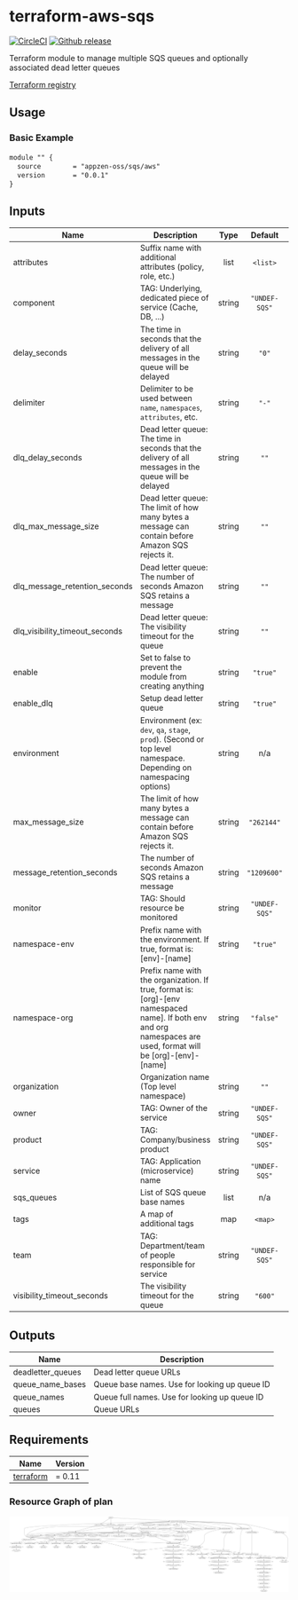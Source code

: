 # terraform-aws-sqs

[![CircleCI](https://circleci.com/gh/appzen-oss/terraform-aws-sqs.svg?style=svg)](https://circleci.com/gh/appzen-oss/terraform-aws-sqs)
[![Github release](https://img.shields.io/github/release/appzen-oss/terraform-aws-sqs.svg)](https://github.com/appzen-oss/terraform-aws-sqs/releases)

Terraform module to manage multiple SQS queues and optionally associated
dead letter queues

[Terraform registry](https://registry.terraform.io/modules/appzen-oss/sqs/aws)

## Usage

### Basic Example

```hcl
module "" {
  source        = "appzen-oss/sqs/aws"
  version       = "0.0.1"
}
```

<!-- BEGINNING OF PRE-COMMIT-TERRAFORM DOCS HOOK -->
## Inputs

| Name | Description | Type | Default | Required |
|------|-------------|:----:|:-----:|:-----:|
| attributes | Suffix name with additional attributes (policy, role, etc.) | list | `<list>` | no |
| component | TAG: Underlying, dedicated piece of service (Cache, DB, ...) | string | `"UNDEF-SQS"` | no |
| delay\_seconds | The time in seconds that the delivery of all messages in the queue will be delayed | string | `"0"` | no |
| delimiter | Delimiter to be used between `name`, `namespaces`, `attributes`, etc. | string | `"-"` | no |
| dlq\_delay\_seconds | Dead letter queue: The time in seconds that the delivery of all messages in the queue will be delayed | string | `""` | no |
| dlq\_max\_message\_size | Dead letter queue: The limit of how many bytes a message can contain before Amazon SQS rejects it. | string | `""` | no |
| dlq\_message\_retention\_seconds | Dead letter queue: The number of seconds Amazon SQS retains a message | string | `""` | no |
| dlq\_visibility\_timeout\_seconds | Dead letter queue: The visibility timeout for the queue | string | `""` | no |
| enable | Set to false to prevent the module from creating anything | string | `"true"` | no |
| enable\_dlq | Setup dead letter queue | string | `"true"` | no |
| environment | Environment (ex: `dev`, `qa`, `stage`, `prod`). (Second or top level namespace. Depending on namespacing options) | string | n/a | yes |
| max\_message\_size | The limit of how many bytes a message can contain before Amazon SQS rejects it. | string | `"262144"` | no |
| message\_retention\_seconds | The number of seconds Amazon SQS retains a message | string | `"1209600"` | no |
| monitor | TAG: Should resource be monitored | string | `"UNDEF-SQS"` | no |
| namespace-env | Prefix name with the environment. If true, format is: [env]-[name] | string | `"true"` | no |
| namespace-org | Prefix name with the organization. If true, format is: [org]-[env namespaced name]. If both env and org namespaces are used, format will be [org]-[env]-[name] | string | `"false"` | no |
| organization | Organization name (Top level namespace) | string | `""` | no |
| owner | TAG: Owner of the service | string | `"UNDEF-SQS"` | no |
| product | TAG: Company/business product | string | `"UNDEF-SQS"` | no |
| service | TAG: Application (microservice) name | string | `"UNDEF-SQS"` | no |
| sqs\_queues | List of SQS queue base names | list | n/a | yes |
| tags | A map of additional tags | map | `<map>` | no |
| team | TAG: Department/team of people responsible for service | string | `"UNDEF-SQS"` | no |
| visibility\_timeout\_seconds | The visibility timeout for the queue | string | `"600"` | no |

## Outputs

| Name | Description |
|------|-------------|
| deadletter\_queues | Dead letter queue URLs |
| queue\_name\_bases | Queue base names. Use for looking up queue ID |
| queue\_names | Queue full names. Use for looking up queue ID |
| queues | Queue URLs |

## Requirements

| Name | Version |
|------|---------|
| <a name="requirement_terraform"></a> [terraform](#requirement\_terraform) | = 0.11 |

<!-- END OF PRE-COMMIT-TERRAFORM DOCS HOOK -->
<!-- BEGINNING OF PRE-COMMIT-TERRAFORM GRAPH HOOK -->

### Resource Graph of plan

![Terraform Graph](resource-plan-graph.png)
<!-- END OF PRE-COMMIT-TERRAFORM GRAPH HOOK -->
